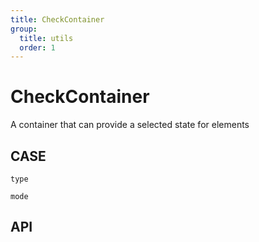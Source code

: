 ```yaml
---
title: CheckContainer
group:
  title: utils
  order: 1
---
```


# CheckContainer

A container that can provide a selected state for elements

## CASE

<code src="./demo/Type.tsx" description="There are three types of default, radio, and checkbox, and the component defaults to default">type</code>

<code src="./demo/Mode.tsx" description="There are three display methods: hover, checked, and always, and the component defaults to checked">mode</code>

## API

<API id="CheckContainer"><API>
